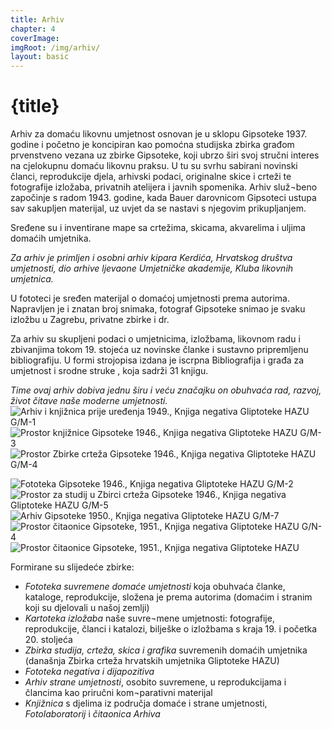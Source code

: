 ```yaml
---
title: Arhiv
chapter: 4
coverImage: 
imgRoot: /img/arhiv/
layout: basic
---
```


# {title}

Arhiv za domaću likovnu umjetnost osnovan je u sklopu Gipsoteke 1937. godine i početno je koncipiran kao pomoćna studijska zbirka građom prvenstveno vezana uz zbirke Gipsoteke, koji ubrzo širi svoj stručni interes na cjelokupnu domaću likovnu praksu. U tu su svrhu sabirani novinski članci, reprodukcije djela, arhivski podaci, originalne skice i crteži te fotografije izložaba, privatnih atelijera i javnih spomenika. Arhiv služ¬beno započinje s radom 1943. godine, kada Bauer darovnicom Gipsoteci ustupa sav sakupljen materijal, uz uvjet da se nastavi s njegovim prikupljanjem. 

Sređene su i inventirane mape sa crtežima, skicama, akvarelima i uljima domaćih umjetnika. 

_Za arhiv je primljen i osobni arhiv kipara Kerdića, Hrvatskog društva umjetnosti, dio arhive ljevaone Umjetničke akademije, Kluba likovnih umjetnica._

U fototeci je sređen materijal o domaćoj umjetnosti prema autorima. Napravljen je i znatan broj snimaka, fotograf Gipsoteke snimao je svaku izložbu u Zagrebu, privatne zbirke i dr.

Za arhiv su skupljeni podaci o umjetnicima, izložbama, likovnom radu i zbivanjima tokom 19. stojeća uz novinske članke i sustavno pripremljenu bibliografiju. U formi strojopisa izdana je iscrpna Bibliografija i građa za umjetnost i srodne struke , koja sadrži 31 knjigu.

_Time ovaj arhiv dobiva jednu širu i veću značajku on obuhvaća rad, razvoj, život čitave naše moderne umjetnosti._
![Arhiv i knjižnica prije uređenja 1949., Knjiga negativa Gliptoteke HAZU G/M-1]({imgRoot}G-M-1.jpg 'Arhiv i knjižnica prije uređenja 1949.')
![Prostor knjižnice Gipsoteke 1946., Knjiga negativa Gliptoteke HAZU G/M-3]({imgRoot}G-M-3.jpg 'Prostor knjižnice Gipsoteke 1946.')
![Prostor Zbirke crteža Gipsoteke 1946., Knjiga negativa Gliptoteke HAZU G/M-4]({imgRoot}G-M-4.jpg 'Prostor Zbirke crteža Gipsoteke 1946.')

![Fototeka Gipsoteke 1946., Knjiga negativa Gliptoteke HAZU G/M-2]({imgRoot}G-M-2.jpg 'Fototeka Gipsoteke 1946.')
![Prostor za studij u Zbirci crteža Gipsoteke 1946., Knjiga negativa Gliptoteke HAZU G/M-5]({imgRoot}G-M-5.jpg 'Prostor za studij u Zbirci crteža Gipsoteke 1946.')
![Arhiv Gipsoteke 1950., Knjiga negativa Gliptoteke HAZU G/M-7]({imgRoot}G-M-7-2.jpg 'Arhiv Gipsoteke 1950.')
![Prostor čitaonice Gipsoteke, 1951., Knjiga negativa Gliptoteke HAZU G/N-4]({imgRoot}G-N-4.jpg 'Prostor čitaonice Gipsoteke, 1951.')
![Prostor čitaonice Gipsoteke, 1951., Knjiga negativa Gliptoteke HAZU]({imgRoot}img226.jpg 'Prostor čitaonice Gipsoteke, 1951.')

Formirane su slijedeće zbirke:
-	_Fototeka suvremene domaće umjetnosti_ koja obuhvaća članke, kataloge, reprodukcije, složena je prema autorima (domaćim i stranim koji su djelovali u našoj zemlji) 
-	_Kartoteka izložaba_ naše suvre¬mene umjetnosti: fotografije, reprodukcije, članci i katalozi, bilješke o izložbama s kraja 19. i početka 20. stoljeća 
-	_Zbirka studija, crteža, skica i grafika_ suvremenih domaćih umjetnika (današnja Zbirka crteža hrvatskih umjetnika Gliptoteke HAZU)
-	_Fototeka negativa i dijapozitiva_
-	_Arhiv strane umjetnosti_, osobito suvremene, u reprodukcijama i člancima kao priručni kom¬parativni materijal
-	_Knjižnica_ s djelima iz područja domaće i strane umjetnosti, _Fotolaboratorij_ i _čitaonica Arhiva_ 




 


[^1]: PDF <a rel="external" href="/downloads/Bauer-Kečkemet_Arhiv-za-domaću-likovnu-umjetnost.pdf" target="_blank">Antun Bauer, Duško Kečkemet, Gipsoteka Arhiv za domaću likovnu umjetnost, tipkopis, Zagreb, 1948.</a>

